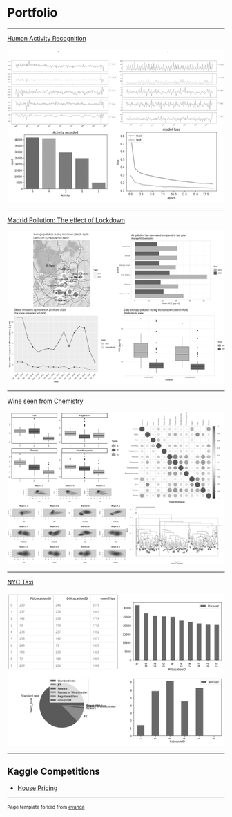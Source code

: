 # Portfolio

---

[Human Activity Recognition](/Human_Activity_Recognition)
<br> <br>
<img src="images/HAR_bundle.png?raw=true"/>

---

[Madrid Pollution: The effect of Lockdown](https://marina-obdulia-moreno-gonzalez.shinyapps.io/AirApp/)
<br> <br>
<img src="images/pollution_bundle.png?raw=true"/>

---

[Wine seen from Chemistry](/Wine)
<br> <br>
<img src="images/wine_bundle.png?raw=true"/>

---

[NYC Taxi](/NYC_taxi)
<br> <br>
<img src="images/nyc_bundle.png?raw=true"/>

---
## Kaggle Competitions

- [House Pricing](/House_Pricing)


---
<p style="font-size:11px">Page template forked from <a href="https://github.com/evanca/quick-portfolio">evanca</a></p>
<!-- Remove above link if you don't want to attibute -->
